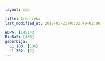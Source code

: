 ```yaml
---
layout: map

title: Crna reka
last_modified_at: 2018-05-21T00:02:49+02:00

WDPA: [145143]
BioRaS: [438]
geoSrbija:
  L1_183: [136]
  L1_362: [2]
---
```

